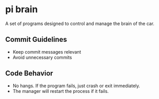 # pi brain

A set of programs designed to control and manage the brain of the car.

## Commit Guidelines

- Keep commit messages relevant
- Avoid unnecessary commits

## Code Behavior

- No hangs. If the program fails, just crash or exit immediately.
- The manager will restart the process if it fails.
